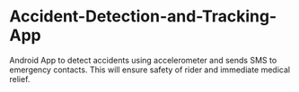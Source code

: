 # Accident-Detection-and-Tracking-App
Android App to detect accidents using accelerometer and sends SMS to emergency contacts.
This will ensure safety of rider and immediate medical relief.
